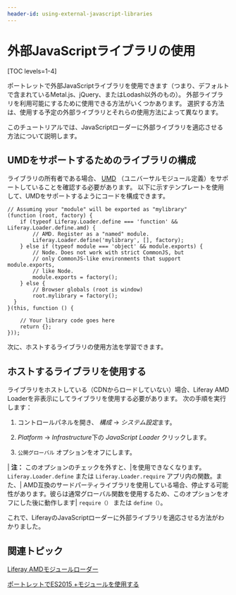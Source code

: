 ```yaml
---
header-id: using-external-javascript-libraries
---
```


# 外部JavaScriptライブラリの使用

[TOC levels=1-4]

ポートレットで外部JavaScriptライブラリを使用できます（つまり、デフォルトで含まれているMetal.js、jQuery、またはLodash以外のもの）。 外部ライブラリを利用可能にするために使用できる方法がいくつかあります。 選択する方法は、使用する予定の外部ライブラリとそれらの使用方法によって異なります。

このチュートリアルでは、JavaScriptローダーに外部ライブラリを適応させる方法について説明します。

## UMDをサポートするためのライブラリの構成

ライブラリの所有者である場合、 [UMD](https://github.com/umdjs/umd) （ユニバーサルモジュール定義）をサポートしていることを確認する必要があります。 以下に示すテンプレートを使用して、UMDをサポートするようにコードを構成できます。

    // Assuming your "module" will be exported as "mylibrary"
    (function (root, factory) {
        if (typeof Liferay.Loader.define === 'function' && Liferay.Loader.define.amd) {
            // AMD. Register as a "named" module.
            Liferay.Loader.define('mylibrary', [], factory);
        } else if (typeof module === 'object' && module.exports) {
            // Node. Does not work with strict CommonJS, but
            // only CommonJS-like environments that support module.exports,
            // like Node.
            module.exports = factory();
        } else {
            // Browser globals (root is window)
            root.mylibrary = factory();
      }
    }(this, function () {
    
        // Your library code goes here
        return {};
    }));

次に、ホストするライブラリの使用方法を学習できます。

## ホストするライブラリを使用する

ライブラリをホストしている（CDNからロードしていない）場合、Liferay AMD Loaderを非表示にしてライブラリを使用する必要があります。 次の手順を実行します：

1.  コントロールパネルを開き、 *構成* → *システム設定*ます。

2.  *Platform* → *Infrastructure*下の *JavaScript Loader* クリックします。

3.  `公開グローバル` オプションをオフにします。

| **注：** このオプションのチェックを外すと、|を使用できなくなります。 `Liferay.Loader.define` または `Liferay.Loader.require` アプリ内の関数。また、| AMD互換のサードパーティライブラリを使用している場合、停止する可能性があります。彼らは通常グローバル関数を使用するため、このオプションをオフにした後に動作します| `require（）` または `define（）`。

これで、LiferayのJavaScriptローダーに外部ライブラリを適応させる方法がわかりました。

## 関連トピック

[Liferay AMDモジュールローダー](/docs/7-1/tutorials/-/knowledge_base/t/loading-amd-modules-in-liferay)

[ポートレットでES2015 +モジュールを使用する](/docs/7-1/tutorials/-/knowledge_base/t/preparing-your-javascript-files-for-esplus)

